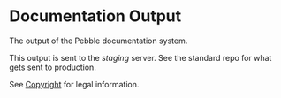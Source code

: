 # Documentation Output

The output of the Pebble documentation system.

This output is sent to the _staging_ server. See the standard repo for what gets
sent to production.

See [Copyright](./COPYRIGHT.md) for legal information.
